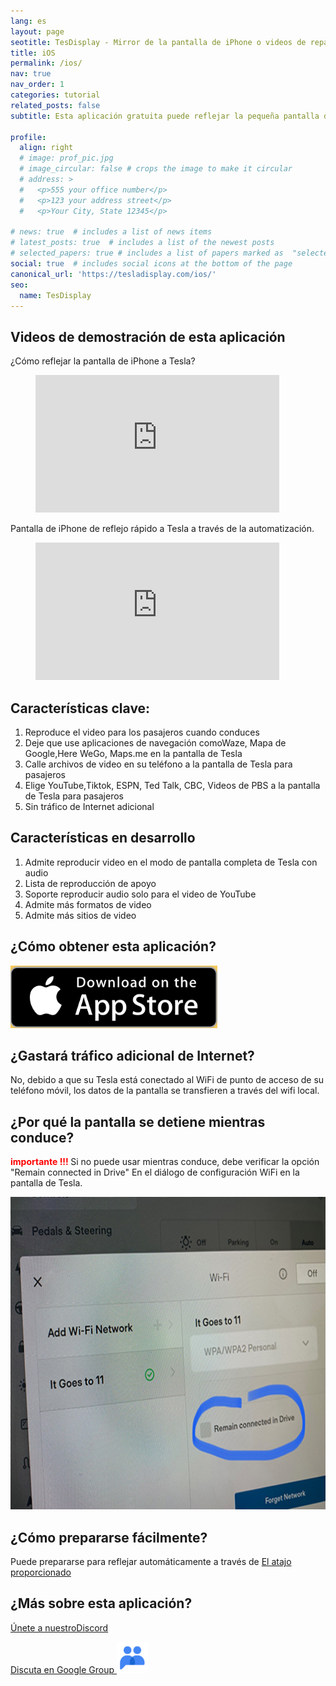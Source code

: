 ```yaml
---
lang: es
layout: page
seotitle: TesDisplay - Mirror de la pantalla de iPhone o videos de reparto a Tesla
title: iOS
permalink: /ios/
nav: true
nav_order: 1
categories: tutorial
related_posts: false
subtitle: Esta aplicación gratuita puede reflejar la pequeña pantalla de su teléfono móvil a la pantalla grande de su Tesla mientras conduce.

profile:
  align: right
  # image: prof_pic.jpg
  # image_circular: false # crops the image to make it circular
  # address: >
  #   <p>555 your office number</p>
  #   <p>123 your address street</p>
  #   <p>Your City, State 12345</p>

# news: true  # includes a list of news items
# latest_posts: true  # includes a list of the newest posts
# selected_papers: true # includes a list of papers marked as  "selected={true}" 
social: true  # includes social icons at the bottom of the page
canonical_url: 'https://tesladisplay.com/ios/'
seo:
  name: TesDisplay
---
```

## Videos de demostración de esta aplicación
¿Cómo reflejar la pantalla de iPhone a Tesla?
<!-- blank line -->
<figure class= "video-container" >
  <iframe width= "390"  height= "220"  src= "https://www.youtube.com/embed/7gpRzQRM3uk"  frameborder= "0"  allowfullscreen= "true" > </iframe>
</figure>
<!-- blank line -->

Pantalla de iPhone de reflejo rápido a Tesla a través de la automatización.
<!-- blank line -->
<figure class= "video-container" >
  <iframe width= "390"  height= "220"  src= "https://www.youtube.com/embed/RuW6pdcY930"  frameborder= "0"  allowfullscreen= "true" > </iframe>
</figure>
<!-- blank line -->

## Características clave:
1. Reproduce el video para los pasajeros cuando conduces
2. Deje que use aplicaciones de navegación comoWaze, Mapa de Google,Here WeGo, Maps.me en la pantalla de Tesla
3. Calle archivos de video en su teléfono a la pantalla de Tesla para pasajeros
4. Elige YouTube,Tiktok, ESPN, Ted Talk, CBC, Videos de PBS a la pantalla de Tesla para pasajeros
5. Sin tráfico de Internet adicional

## Características en desarrollo
1. Admite reproducir video en el modo de pantalla completa de Tesla con audio
2. Lista de reproducción de apoyo
3. Soporte reproducir audio solo para el video de YouTube
4. Admite más formatos de video
5. Admite más sitios de video

## ¿Cómo obtener esta aplicación?
<a id = "appstore"  href = "https://apps.apple.com/app/TesDisplay/id6469987744" >
<img src= "/assets/img/app-store-badge.png"  height= "100px" >
</a>

## ¿Gastará tráfico adicional de Internet?
No, debido a que su Tesla está conectado al WiFi de punto de acceso de su teléfono móvil, los datos de la pantalla se transfieren a través del wifi local.

## ¿Por qué la pantalla se detiene mientras conduce?
<p><span style= "color: red" > <b> importante !!! </b></span>Si no puede usar mientras conduce, debe verificar la opción "Remain connected in Drive"  En el diálogo de configuración WiFi en la pantalla de Tesla. </p>
<img src= "/assets/img/wifi-connected.jpg"  height= "500px" ></a>

## ¿Cómo prepararse fácilmente?
<p> Puede prepararse para reflejar automáticamente a través de <a href = "/tesconnect_shortcut" > El atajo proporcionado </a> </p>

## ¿Más sobre esta aplicación?
<p> <a href = "https://discord.gg/Tvbs9uWcN9"  Target = "_blank" > Únete a nuestroDiscord</a> </p>
<p> <a href = "https://groups.google.com/g/tesla-display"  Target = "_blank" > Discuta en Google Group
<img src= "/group.png"  height=50px></a></p>

